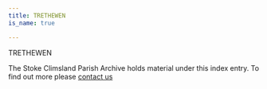 ```yaml
---
title: TRETHEWEN
is_name: true

---
```


TRETHEWEN


The Stoke Climsland Parish Archive holds material under this index entry. To find out more please [contact us](/contact/)
